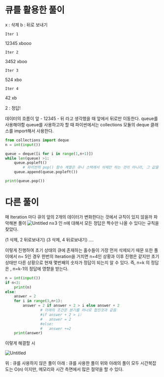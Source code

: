 # 큐를 활용한 풀이

x : 삭제
b : 뒤로 보내기

`Iter 1`

12345
xbooo

`Iter 2`

3452
xboo

`Iter 3`

524
xbo

`Iter 4`

42
xb

2 : 정답!

데이터의 흐름이 앞 - 12345 - 뒤 라고 생각했을 때
앞에서 뒤로만 이동한다.
queue를 사용해야함
queue를 사용하고자 할 때 파이썬에서는 collections 모듈의 deque 클래스를 import해서 사용한다.

```python
from collections import deque
n = int(input())

queue = deque([i for i in range(1,n+1)])
while len(queue) >1:
    queue.popleft()
		# 파이썬의 pop() 함수 계열은 큐나 스택에서 삭제만 하는 것이 아니라, 그 값을 반환한다.
    queue.append(queue.popleft())

print(queue.pop())
```

# 다른 풀이

매 Iteration 마다 큐의 앞의 2개의 데이터가 변화한다는 것에서 규칙이 있지 않을까 파악해본 풀이
![Untitled](https://prod-files-secure.s3.us-west-2.amazonaws.com/c4018c33-096c-46e3-ab5f-62ef9753a1c8/02ba6879-548c-4a8a-a34a-6fedeca1e27f/Untitled.png)
n≥3 인 n에 대해서 모든 정답은 짝수만 나올 수 있다는 규칙을 찾았다.

(1 삭제, 2 뒤로보내기)
(3 삭제, 4 뒤로보내기)
….

이렇게 진행하여 초기 상태의 큐에 존재하는 홀수들이 가장 먼저 삭제되기 때문
또한 풀이에서 n= 5인 경우 한번의 Iteration을 거치면 n=4인 상황과 이후 진행은 같지만 초기 상태만 다른 상황으로
현재 몇번째의 숫자가 정답이 되는지 알 수 있다.
즉, n=k 의 정답은 , n=k-1의 정답에 영향을 받는다.

```python
n = int(input())
if n<3:
    print(n)
else:
    answer = 2
    for i in range(3,n+1):
        answer = 2 if answer + 2 > i else answer + 2
				# 아래의 조건문 분기를 하나로 합친것과 같음
				#if answer + 2 > i:
				#	answer = 2
				#else:
				#	answer +=2
    print(answer)
```

이렇게 해결할 시

![Untitled](https://prod-files-secure.s3.us-west-2.amazonaws.com/c4018c33-096c-46e3-ab5f-62ef9753a1c8/988dec9a-141a-4a03-8fa9-fdd4a3793d54/Untitled.png)

위 : 큐를 사용하지 않은 풀이
아래 : 큐를 사용한 풀이
위와 아래의 풀이 모두 시간복잡도는 O(n) 이지만,
메모리와 시간 측면에서 많은 절약을 할 수 있다.